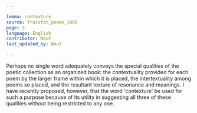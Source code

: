 ```yaml
---

lemma: contexture
source: fraistat_poems_1986
page: 3
language: English
contributor: Wout
last_updated_by: Wout

---
```


Perhaps no single word adequately conveys the special qualities of the poetic collection as an organized book: the contextuality provided for each poem by the larger frame within which it is placed, the intertextuality among poems so placed, and the resultant texture of resonance and meanings. I have recently proposed, however, that the word 'contexture' be used for such a purpose because of its utility in suggesting all three of these qualities without being restricted to any one.
